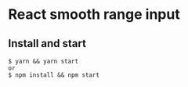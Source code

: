 # React smooth range input

## Install and start

    $ yarn && yarn start
    or
    $ npm install && npm start
